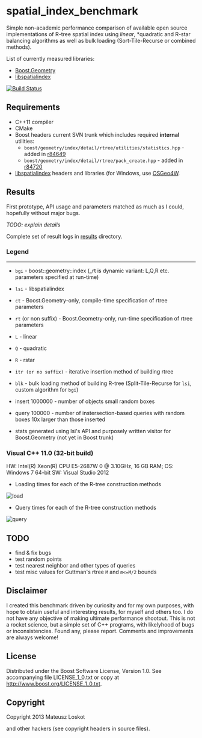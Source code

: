 # spatial_index_benchmark

Simple non-academic performance comparison of available open source
implementations of R-tree spatial index using *linear*, *quadratic and R-star
balancing algorithms as well as bulk loading (Sort-Tile-Recurse or combined methods).

List of currently measured libraries:
* [Boost.Geometry](http://www.boost.org/libs/geometry/)
* [libspatialindex](http://libspatialindex.github.io)

[![Build Status](https://travis-ci.org/mloskot/spatial_index_benchmark.png?branch=master)](https://travis-ci.org/mloskot/spatial_index_benchmark)

## Requirements

* C++11 compiler
* CMake
* Boost headers current SVN trunk which includes required **internal** utilities:
  * ```boost/geometry/index/detail/rtree/utilities/statistics.hpp``` -
added in [r84649](https://svn.boost.org/trac/boost/changeset/84649)
  * ```boost/geometry/index/detail/rtree/pack_create.hpp``` - 
added in [r84720](https://svn.boost.org/trac/boost/changeset/84720)
* [libspatialindex](https://github.com/libspatialindex/libspatialindex) headers
and libraries (for Windows, use [OSGeo4W](http://trac.osgeo.org/osgeo4w/).

## Results

First prototype, API usage and parameters matched as much as I could, hopefully without major bugs.

*TODO: explain details*

Complete set of result logs in [results](/mloskot/spatial_index_benchmark/tree/master/results) directory.

### Legend
------

* ```bgi``` - boost::geometry::index (_rt is dynamic variant: L,Q,R etc. parameters specified at run-time)
* ```lsi``` - libspatialindex
* ```ct``` - Boost.Geometry-only, compile-time specification of rtree parameters
* ```rt``` (or non suffix) - Boost.Geometry-only, run-time specification of rtree parameters
* ```L``` - linear
* ```Q``` - quadratic
* ```R``` - rstar
* ```itr (or no suffix)```  - iterative insertion method of building rtree
* ```blk```  - bulk loading method of building R-tree (Split-Tile-Recurse for ```lsi```, custom algorithm for ```bgi```)
  
* insert 1000000 - number of objects small random boxes
* query   100000 - number of instersection-based queries with random boxes 10x larger than those inserted
* stats generated using lsi's API and purposely written visitor for Boost.Geometry (not yet in Boost trunk)

### Visual C++ 11.0 (32-bit build)

HW: Intel(R) Xeon(R) CPU E5-2687W 0 @ 3.10GHz, 16 GB RAM; OS: Windows 7 64-bit
SW: Visual Studio 2012

* Loading times for each of the R-tree construction methods

![load](https://raw.github.com/mloskot/spatial_index_benchmark/master/results/mloskot/benchmark_rtree_load_itr_vs_blk.png)

* Query times for each of the R-tree construction methods

![query](https://raw.github.com/mloskot/spatial_index_benchmark/master/results/mloskot/benchmark_rtree_query_itr_vs_blk.png)

## TODO

* find & fix bugs
* test random points
* test nearest neighbor and other types of queries
* test misc values for Guttman's rtree ```M``` and ```m<=M/2``` bounds

## Disclaimer

I created this benchmark driven by curiosity and for my own purposes, with hope to 
obtain useful and interesting results, for myself and others too.
I do not have any objective of making ultimate performance shootout.
This is not a rocket science, but a simple set of C++ programs, with likelyhood
of bugs or inconsistencies. Found any, please report. Comments and improvements
are always welcome!

## License


Distributed under the Boost Software License, Version 1.0.
See accompanying file LICENSE_1_0.txt or copy at 
http://www.boost.org/LICENSE_1_0.txt.

## Copyright

Copyright 2013 Mateusz Loskot <mateusz at loskot dot net>

and other hackers (see copyright headers in source files).
